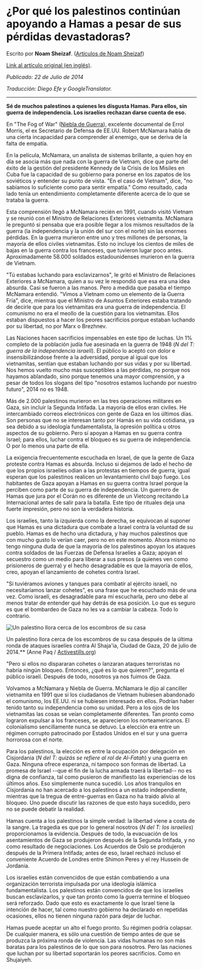 # ¿Por qué los palestinos continúan apoyando a Hamas a pesar de sus pérdidas devastadoras?


Escrito por **Noam Sheizaf**. ([Artículos de Noam
Sheizaf](http://972mag.com/author/noams/))

[Link al artículo original (en
inglés)](http://972mag.com/why-do-palestinians-continue-to-support-hamas-despite-such-devastating-loses/94080/).

*Publicado: 22 de Julio de 2014*

*Traducción: Diego Efe y GoogleTranslator.*
 
-------

**Sé de muchos palestinos a quienes les disgusta Hamas. Para ellos, sin
guerra de independencia. Los israelíes rechazan darse cuenta de eso.**

En \"The Fog of War\" ([Niebla de
Guerra](https://www.youtube.com/watch?v=Sh1UBy1Brh4)), excelente documental de
Errol Morris, el ex Secretario de Defensa de EE.UU. Robert McNamara habla de una
cierta incapacidad para comprender al enemigo, que se deriva de la falta de
empatía.

En la película, McNamara, un analista de sistemas brillante, a quien hoy
en día se asocia más que nada con la guerra de Vietnam, dice que parte
del éxito de la gestión del presidente Kennedy de la Crisis de los
Misiles en Cuba fue la capacidad de su gobierno para ponerse en los
zapatos de los soviéticos y entender su punto de vista. \"En el caso de
Vietnam\", dice, \"no sabíamos lo suficiente como para sentir empatía.\"
Como resultado, cada lado tenía un entendimiento completamente diferente
acerca de lo que se trataba la guerra.

Esta comprensión llegó a McNamara recién en 1991, cuando visitó Vietnam
y se reunió con el Ministro de Relaciones Exteriores vietnamita.
McNamara le preguntó si pensaba que era posible llegar a los mismos
resultados de la guerra (la independencia y la unión del sur con el
norte) sin las enormes pérdidas. En la guerra murieron entre uno y tres
millones de personas, la mayoría de ellos civiles vietnamitas. Esto no
incluye los cientos de miles de bajas en la guerra contra los franceses,
que tuvieron lugar poco antes. Aproximadamente 58.000 soldados
estadounidenses murieron en la guerra de Vietnam.

\"Tú estabas luchando para esclavizarnos\", le gritó el Ministro de
Relaciones Exteriores a McNamara, quien a su vez le respondió que esa
era una idea absurda. Casi se fueron a las manos. Pero a medida que
pasaba el tiempo McNamara entendió. \"Vimos a Vietnam como un elemento
de la Guerra Fría\", dice, mientras que el Ministro de Asuntos
Exteriores estaba tratando de decirle que para los vietnamitas era una
guerra de independencia. El comunismo no era el meollo de la cuestión
para los vietnamitas. Ellos estaban dispuestos a hacer los peores
sacrificios porque estaban luchando por su libertad, no por Marx o
Brezhnev.

Las Naciones hacen sacrificios impensables en este tipo de luchas. Un 1%
completo de la población judía fue asesinada en la guerra de 1948 (*N
del T: guerra de la independencia israelí*). El público lo aceptó con
dolor e insensibilizándose frente a la adversidad, porque al igual que
los vietnamitas, sentían que estaban luchando por sus vidas y por su
libertad. Nos hemos vuelto mucho más susceptibles a las pérdidas, no
porque nos hayamos ablandado, sino porque tenemos una mayor comprensión,
y a pesar de todos los slogans del tipo \"nosotros estamos luchando por
nuestro futuro\", 2014 no es 1948.

Más de 2.000 palestinos murieron en las tres operaciones militares en
Gaza, sin incluir la Segunda Intifada. La mayoría de ellos eran civiles.
He intercambiado correos electrónicos con gente de Gaza en los últimos
días. Son personas que no se interesan tanto por Hamás en su vida
cotidiana, ya sea debido a su ideología fundamentalista, la opresión
política u otros aspectos de su gobierno. Pero sí apoyan a Hamas en su
guerra contra Israel; para ellos, luchar contra el bloqueo es su guerra
de independencia. O por lo menos una parte de ella.

La exigencia frecuentemente escuchada en Israel, de que la gente de Gaza
proteste contra Hamas es absurda. Incluso si dejamos de lado el hecho de
que los propios israelíes odian a las protestas en tiempos de guerra,
igual esperan que los palestinos realicen un levantamiento civil bajo
fuego. Los habitantes de Gaza apoyan a Hamas en su guerra contra Israel
porque la perciben como parte de su guerra de independencia. Un guerrero
de Hamas que jura por el Corán no es diferente de un Vietcong recitando
La Internacional antes de salir para la batalla. Este tipo de rituales
deja una fuerte impresión, pero no son la verdadera historia.

Los israelíes, tanto la izquierda como la derecha, se equivocan al
suponer que Hamas es una dictadura que combate a Israel contra la
voluntad de su pueblo. Hamas es de hecho una dictadura, y hay muchos
palestinos que con mucho gusto lo verían caer, pero no en este momento.
Ahora mismo no tengo ninguna duda de que la mayoría de los palestinos
apoyan los ataques contra soldados de las Fuerzas de Defensa Israelíes a
Gaza; apoyan el secuestro como un medio para liberar a sus presos (a
quienes ven como prisioneros de guerra) y el hecho desagradable es que
la mayoría de ellos, creo, apoyan el lanzamiento de cohetes contra
Israel.

\"Si tuviéramos aviones y tanques para combatir al ejército israelí, no
necesitaríamos lanzar cohetes\", es una frase que he escuchado más de
una vez. Como israelí, es desagradable para mí escucharla, pero uno debe
al menos tratar de entender qué hay detrás de esa posición. Lo que es
seguro es que el bombardeo de Gaza no les va a cambiar la cabeza. Todo
lo contrario.

![Un palestino llora cerca de los escombros de su
casa](https://farm8.staticflickr.com/7477/16103802600_ce1c7a9fdc_o.jpg)

Un palestino llora cerca de los escombros de su casa después de la
última ronda de ataques israelíes contra Al Shaja\'ia, Ciudad de Gaza,
20 de julio de 2014.\*\* (Anne Paq /
[Activestills.org](http://www.activestills.org))

\"Pero si ellos no dispararan cohetes o lanzaran ataques terroristas no
habría ningún bloqueo. Entonces, ¿qué es lo que quieren?\", pregunta el
público israelí. Después de todo, nosotros ya nos fuimos de Gaza.

Volvamos a McNamara y Niebla de Guerra. McNamara le dijo al canciller
vietnamita en 1991 que si los ciudadanos de Vietnam hubiesen abandonado
el comunismo, los EE.UU. ni se hubiesen interesado en ellos. Podrían
haber tenido tanto su independencia como su unidad. Pero a los ojos de
los vietnamitas las cosas se veían completamente diferentes. Tan pronto
como lograron expulsar a los franceses, se aparecieron los
norteamericanos. El colonialismo sencillamente nunca se detuvo. La
elección era entre un régimen corrupto patrocinado por Estados Unidos en
el sur y una guerra horrorosa con el norte.

Para los palestinos, la elección es entre la ocupación por delegación en
Cisjordania (*N del T: quizás se refiere al rol de Al-Fatah*) y una
guerra en Gaza. Ninguna ofrece esperanza, ni tampoco son formas de
libertad. La promesa de Israel \--que el fin de la lucha armada traerá
la libertad\-- no es digna de confianza, tal como pusieron de manifiesto
las experiencias de los últimos años. Eso simplemente nunca sucedió. Los
años tranquilos en Cisjordania no han acercado a los palestinos a un
estado independiente, mientras que la tregua de entre-guerras en Gaza no
ha traido alivio al bloqueo. Uno puede discutir las razones de que esto
haya sucedido, pero no se puede debatir la realidad.

Hamas cuenta a los palestinos la simple verdad: la libertad viene a
costa de la sangre. La tragedia es que por lo general nosotros (*N del
T: los israelíes*) proporcionamos la evidencia. Después de todo, la
evacuación de los asentamientos de Gaza se produjeron después de la
Segunda Intifada, y no como resultado de negociaciones. Los Acuerdos de
Oslo se produjeron después de la Primera Intifada; antes de eso, Israel
rechazó incluso el conveniente Acuerdo de Londres entre Shimon Peres y
el rey Hussein de Jordania.

Los israelíes están convencidos de que están combatiendo a una
organización terrorista impulsada por una ideología islámica
fundamentalista. Los palestinos están convencidos de que los israelíes
buscan esclavizarlos, y que tan pronto como la guerra termine el bloqueo
será reforzado. Dado que esto es exactamente lo que Israel tiene la
intención de hacer, tal como nuestro gobierno ha declarado en repetidas
ocasiones, ellos no tienen ninguna razón para dejar de luchar.

Hamas puede aceptar un alto el fuego pronto. Su régimen podría colapsar.
De cualquier manera, es sólo una cuestión de tiempo antes de que se
produzca la próxima ronda de violencia. Las vidas humanas no son más
baratas para los palestinos de lo que son para nosotros. Pero las
naciones que luchan por su libertad soportarán los peores sacrificios.
Como en Shujaiyeh.


